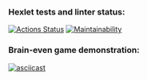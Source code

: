 ### Hexlet tests and linter status:
[![Actions Status](https://github.com/ExpCoderWeb/fullstack-javascript-project-44/actions/workflows/hexlet-check.yml/badge.svg)](https://github.com/ExpCoderWeb/fullstack-javascript-project-44/actions)
[![Maintainability](https://api.codeclimate.com/v1/badges/1435ab71ff829b6e2f62/maintainability)](https://codeclimate.com/github/ExpCoderWeb/fullstack-javascript-project-44/maintainability)

### Brain-even game demonstration:
[![asciicast](https://asciinema.org/a/qVuXo7G8qm4w4Ns7luyucoxuP.svg)](https://asciinema.org/a/qVuXo7G8qm4w4Ns7luyucoxuP)
